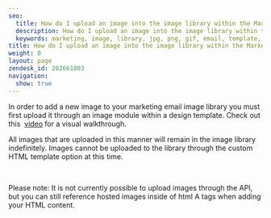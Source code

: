 ```yaml
---
seo:
  title: How do I upload an image into the image library within the Marketing Email interface?
  description: How do I upload an image into the image library within the Marketing Email interface?
  keywords: marketing, image, library, jpg, png, gif, email, template, html, upload
title: How do I upload an image into the image library within the Marketing Email interface?
weight: 0
layout: page
zendesk_id: 202661003
navigation:
  show: true
---
```


In order to add a new image to your marketing email image library you must first upload it through an image module within a design template. Check out this&nbsp; [video](http://www.youtube.com/watch?feature=player_embedded&v=jhOiKuFRbMY#t=287)&nbsp;for a visual walkthrough.

All images that are uploaded in this manner will remain in the image library indefinitely. Images cannot be uploaded to the library through the custom HTML template option at this time.

&nbsp;

Please note: It is not currently possible to upload images through the API, but you can still reference hosted images&nbsp;inside of html A tags when adding your HTML content.&nbsp;

